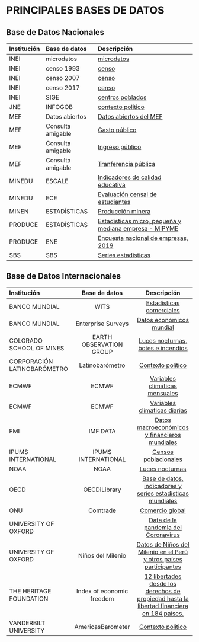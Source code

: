 # PRINCIPALES BASES DE DATOS


Base de Datos Nacionales
-------------

| Institución  | Base de datos  | Descripción |
| :------------ |:---------------| :-----|
| INEI      | microdatos | [microdatos](https://proyectos.inei.gob.pe/microdatos/ "microdatos") |
| INEI      | censo 1993        |  [censo](http://censos.inei.gob.pe/censos1993/redatam/ "censo") |
| INEI  | censo 2007        |   [censo](http://censos.inei.gob.pe/Censos2007/redatam/ "censo") |
| INEI  | censo 2017        |   [censo](https://censos2017.inei.gob.pe/pubinei/index.asp "censo") |
| INEI  | SIGE      |   [centros poblados](http://sige.inei.gob.pe/test/atlas/ "centros poblados") |
| JNE | INFOGOB        |   [contexto politico](https://infogob.jne.gob.pe/BaseDatos "contexto politico") |
| MEF | Datos abiertos        |    [Datos abiertos del MEF](https://datosabiertos.mef.gob.pe/ "Datos abiertos del MEF") |
| MEF | Consulta amigable       |   [Gasto público](https://apps5.mineco.gob.pe/transparencia/Navegador/default.aspx "Gasto público") |
| MEF | Consulta amigable        |   [ Ingreso público](https://apps5.mineco.gob.pe/transparenciaingresos/Navegador/default.aspx " Ingreso público") |
| MEF | Consulta amigable        |    [Tranferencia pública](https://apps5.mineco.gob.pe/transferencias/gl/default.aspx "Tranferencia pública") |
| MINEDU | ESCALE | [Indicadores de calidad educativa](http://escale.minedu.gob.pe/indicadores;jsessionid=83262e5dfe4e75da053c4c709c81 "Indicadores de calidad educativa") |
| MINEDU | ECE | [Evaluación censal de estudiantes](https://panel-isos.minedu.gob.pe/main_umc "Evaluación censal de estudiantes") |
| MINEN | ESTADÍSTICAS | [Producción minera](https://www.minem.gob.pe/_estadisticaSector.php?idSector=1 "Producción minera") |
| PRODUCE | ESTADÍSTICAS | [Estadisticas micro, pequeña y mediana empresa - MIPYME](https://ogeiee.produce.gob.pe/index.php/en/shortcode/estadistica-oee/estadisticas-mipyme "Estadisticas micro, pequeña y mediana empresa - MIPYME") |
| PRODUCE | ENE | [Encuesta nacional de empresas, 2019](https://ogeiee.produce.gob.pe/index.php/en/shortcode/normatividad-metodologia-oee/encuesta-nacional-de-empresas "Encuesta nacional de empresas, 2019") |
| SBS | SBS | [Series estadisticas](https://www.sbs.gob.pe/app/pp/serieshistoricas2/paso1.aspx "Series estadisticas") |

Base de Datos Internacionales
-------------

| Institución  | Base de datos  | Descripción |
| :------------ |:---------------:| :-----:|
| BANCO MUNDIAL  | WITS | [Estadísticas comerciales](https://wits.worldbank.org/ "Estadísticas comerciales")  |
| BANCO MUNDIAL | Enterprise Surveys | [Datos económicos mundial](https://www.enterprisesurveys.org/en/survey-datasets "Datos económicos mundial") |
| COLORADO SCHOOL OF MINES  | EARTH OBSERVATION GROUP | [Luces nocturnas, botes e incendios](https://payneinstitute.mines.edu/eog/ "Luces nocturnas, botes e incendios")  |
| CORPORACIÓN LATINOBARÓMETRO | Latinobarómetro  | [Contexto político](https://www.latinobarometro.org/latContents.jsp "Contexto político")  |
| ECMWF  | ECMWF | [Variables climáticas mensuales](https://cds.climate.copernicus.eu/cdsapp#!/dataset/reanalysis-era5-land-monthly-means?tab=form "Variables climáticas mensuales")   |
| ECMWF  | ECMWF | [Variables climáticas diarias](https://cds.climate.copernicus.eu/cdsapp#!/dataset/reanalysis-era5-land?tab=overview "Variables climáticas diarias")  |
| FMI  | IMF DATA | [Datos macroeconómicos y financieros mundiales](https://data.imf.org/?sk=388dfa60-1d26-4ade-b505-a05a558d9a42 "Datos macroeconómicos y financieros mundiales")  |
| IPUMS INTERNATIONAL  | IPUMS INTERNATIONAL | [Censos poblacionales](https://international.ipums.org/international/ "Censos poblacionales") |
| NOAA | NOAA  | [Luces nocturnas](https://ngdc.noaa.gov/eog/dmsp/downloadV4composites.html#AXP "Luces nocturnas")  |
| OECD  | OECDiLibrary  | [Base de datos, indicadores y series estadisticas mundiales](https://www.oecd-ilibrary.org/statistics "Base de datos, indicadores y series estadisticas mundiales")  |
| ONU  | Comtrade | [Comercio global](https://comtradeplus.un.org/ "Comercio global") |
| UNIVERSITY OF OXFORD |   | [Data de la pandemia del Coronavirus](https://ourworldindata.org/coronavirus#explore-the-global-situation "Data de la pandemia del Coronavirus") |
| UNIVERSITY OF OXFORD  | Niños del Milenio  | [Datos de Niños del Milenio en el Perú y otros países participantes](https://ninosdelmilenio.org/acceso-a-la-base-de-datos/#:~:text=La%20base%20de%20Ni%C3%B1os%20del,le%20permitir%C3%A1%20realizar%20la%20descarga. "Datos de Niños del Milenio en el Perú y otros países participantes") |
| THE HERITAGE FOUNDATION | Index of economic freedom  | [12 libertades desde los derechos de propiedad hasta la libertad financiera en 184 países.](https://www.heritage.org/index/explore "12 libertades desde los derechos de propiedad hasta la libertad financiera en 184 países.") |
| VANDERBILT UNIVERSITY  | AmericasBarometer  | [Contexto político](https://www.vanderbilt.edu/lapop/index.php/ "Contexto político")  |


